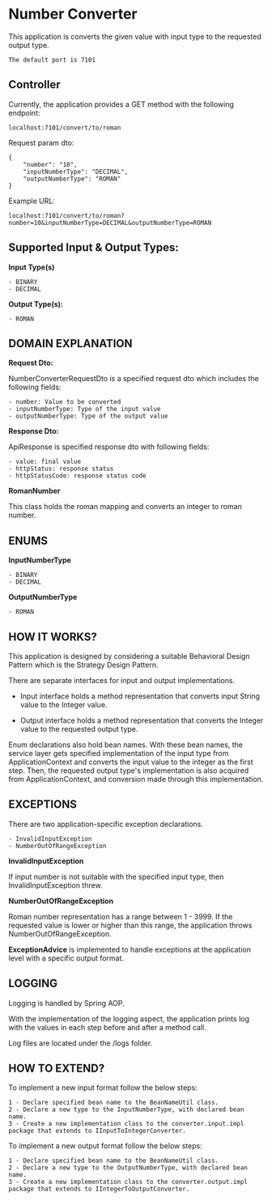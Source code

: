 # Number Converter

This application is converts the given value with input type to the requested output type.

    The default port is 7101

## Controller

Currently, the application provides a GET method with the following endpoint:

    localhost:7101/convert/to/roman

Request param dto:

    {
        "number": "10",
        "inputNumberType": "DECIMAL",
        "outputNumberType": "ROMAN"
    }

Example URL:

    localhost:7101/convert/to/roman?number=10&inputNumberType=DECIMAL&outputNumberType=ROMAN

## Supported Input & Output Types:

**Input Type(s)**

    - BINARY
    - DECIMAL

**Output Type(s):**

    - ROMAN

## DOMAIN EXPLANATION

**Request Dto:**

NumberConverterRequestDto is a specified request dto which includes the following fields:

    - number: Value to be converted
    - inputNumberType: Type of the input value
    - outputNumberType: Type of the output value

**Response Dto:**

ApiResponse is specified response dto with following fields:

    - value: final value
    - httpStatus: response status
    - httpStatusCode: response status code

**RomanNumber**

This class holds the roman mapping and converts an integer to roman number.

## ENUMS

**InputNumberType**

    - BINARY
    - DECIMAL

**OutputNumberType**

    - ROMAN

## HOW IT WORKS?

This application is designed by considering a suitable Behavioral Design Pattern which is the Strategy Design Pattern.

There are separate interfaces for input and output implementations.

- Input interface holds a method representation that converts input String value to the Integer value.

- Output interface holds a method representation that converts the Integer value to the requested output type.

Enum declarations also hold bean names. With these bean names, the service layer gets specified implementation of the input type from ApplicationContext and converts the input value to the integer as the first step. Then, the requested output type's implementation is also acquired from ApplicationContext, and conversion made through this implementation.

## EXCEPTIONS

There are two application-specific exception declarations.

    - InvalidInputException
    - NumberOutOfRangeException

**InvalidInputException**

If input number is not suitable with the specified input type, then InvalidInputException threw.

**NumberOutOfRangeException**

Roman number representation has a range between 1 - 3999. If the requested value is lower or higher than this range, the application throws NumberOutOfRangeException.

**ExceptionAdvice** is implemented to handle exceptions at the application level with a specific output format.

## LOGGING

Logging is handled by Spring AOP.

With the implementation of the logging aspect, the application prints log with the values in each step before and after a method call.

Log files are located under the /logs folder.

## HOW TO EXTEND?

To implement a new input format follow the below steps:

    1 - Declare specified bean name to the BeanNameUtil class.
    2 - Declare a new type to the InputNumberType, with declared bean name.
    3 - Create a new implementation class to the converter.input.impl package that extends to IInputToIntegerConverter.

To implement a new output format follow the below steps:

    1 - Declare specified bean name to the BeanNameUtil class.
    2 - Declare a new type to the OutputNumberType, with declared bean name.
    3 - Create a new implementation class to the converter.output.impl package that extends to IIntegerToOutputConverter.
